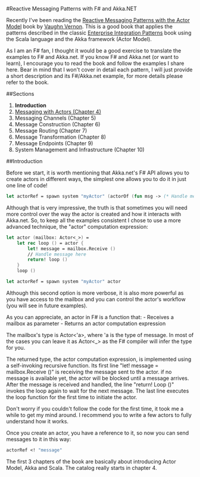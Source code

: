 #Reactive Messaging Patterns with F# and Akka.NET

Recently I've been reading the [Reactive Messaging Patterns with the Actor Model](http://www.informit.com/store/reactive-messaging-patterns-with-the-actor-model-applications-9780133846836) book by [Vaughn Vernon](https://twitter.com/vaughnvernon). This is a good book that applies the patterns described in the classic [Enterprise Integration Patterns](http://www.informit.com/store/enterprise-integration-patterns-designing-building-9780321200686) book using the Scala language and the Akka framework (Actor Model).

As I am an F# fan, I thought it would be a good exercise to translate the examples to F# and Akka.net. If you know F# and Akka.net (or want to learn), I encourage you to read the book and follow the examples I share here. Bear in mind that I won't cover in detail each pattern, I will just provide a short description and its F#/Akka.net example, for more details please refer to the book.

##Sections

1. **Introduction**
2. [Messaging with Actors (Chapter 4)](messaging-with-actors.html)
3. Messaging Channels (Chapter 5)
4. Message Construction (Chapter 6)
5. Message Routing (Chapter 7)
6. Message Transformation (Chapter 8)
7. Message Endpoints (Chapter 9)
8. System Management and Infrastructure (Chapter 10)

##Introduction

Before we start, it is worth mentioning that Akka.net's F# API allows you to create actors in different ways, the simplest one allows you to do it in just one line of code!

```fsharp
let actorRef = spawn system "myActor" (actorOf (fun msg -> (* Handle message here *) () ))
```

Although that is very impressive, the truth is that sometimes you will need more control over the way the actor is created and how it interacts with Akka.net. So, to keep all the examples consistent I chose to use a more advanced technique, the "actor" computation expression:

```fsharp
let actor (mailbox: Actor<_>) = 
    let rec loop () = actor {
        let! message = mailbox.Receive ()
        // Handle message here
        return! loop ()
    }
    loop ()
```

```fsharp
let actorRef = spawn system "myActor" actor
```

Although this second option is more verbose, it is also more powerful as you have access to the mailbox and you can control the actor's workflow (you will see in future examples).

As you can appreciate, an actor in F# is a function that:
	- Receives a mailbox as parameter
	- Returns an actor computation expression

The mailbox's type is Actor<'a>, where 'a is the type of message. In most of the cases you can leave it as Actor<_> as the F# compiler will infer the type for you.

The returned type, the actor computation expression, is implemented using a self-invoking recursive function. Its first line "let! message = mailbox.Receive ()" is receiving the message sent to the actor. if no message is available yet, the actor will be blocked until a message arrives. After the message is received and handled, the line "return! Loop ()" invokes the loop again to wait for the next message. The last line executes the loop function for the first time to initiate the actor. 

Don't worry if you couldn't follow the code for the first time, it took me a while to get my mind around. I recommend you to write a few actors to fully understand how it works.

Once you create an actor, you have a reference to it, so now you can send messages to it in this way:

```fsharp
actorRef <! "message"
```

The first 3 chapters of the book are basically about introducing Actor Model, Akka and Scala. The catalog really starts in chapter 4.
